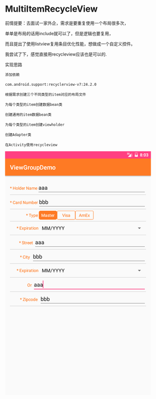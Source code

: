 # MultiItemRecycleView

前情提要：去面试一家外企，需求是要重复使用一个布局很多次，

单单是布局的话用include就可以了，但是逻辑也要复用，

而且提出了使用listview复用条目优化性能，想做成一个自定义控件。

我尝试了下，感觉直接用recycleview应该也是可以的.




实现思路

    添加依赖
    
    com.android.support:recyclerview-v7:24.2.0
    
    根据需求创建三个不同类型的item对应的布局文件
    
    为每个类型的item创建数据bean类
    
    创建通用的item数据bean类
    
    为每个类型的item创建viewholder
    
    创建Adapter类
    
    在Activity使用recycleview



<img src="https://raw.githubusercontent.com/whtchl/MultiItemRecycleView/master/art/2.png"/>
